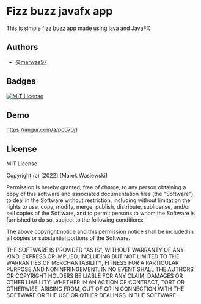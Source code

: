 # Fizz buzz javafx app

This is simple fizz buzz app made using java and JavaFX


## Authors

- [@marwas97](https://www.github.com/marwas97)


## Badges

[![MIT License](https://img.shields.io/badge/License-MIT-green.svg)](https://choosealicense.com/licenses/mit/)


## Demo

https://imgur.com/a/pc070j1
## License

MIT License

Copyright (c) [2022] [Marek Wasiewski]

Permission is hereby granted, free of charge, to any person obtaining a copy
of this software and associated documentation files (the "Software"), to deal
in the Software without restriction, including without limitation the rights
to use, copy, modify, merge, publish, distribute, sublicense, and/or sell
copies of the Software, and to permit persons to whom the Software is
furnished to do so, subject to the following conditions:

The above copyright notice and this permission notice shall be included in all
copies or substantial portions of the Software.

THE SOFTWARE IS PROVIDED "AS IS", WITHOUT WARRANTY OF ANY KIND, EXPRESS OR
IMPLIED, INCLUDING BUT NOT LIMITED TO THE WARRANTIES OF MERCHANTABILITY,
FITNESS FOR A PARTICULAR PURPOSE AND NONINFRINGEMENT. IN NO EVENT SHALL THE
AUTHORS OR COPYRIGHT HOLDERS BE LIABLE FOR ANY CLAIM, DAMAGES OR OTHER
LIABILITY, WHETHER IN AN ACTION OF CONTRACT, TORT OR OTHERWISE, ARISING FROM,
OUT OF OR IN CONNECTION WITH THE SOFTWARE OR THE USE OR OTHER DEALINGS IN THE
SOFTWARE.


